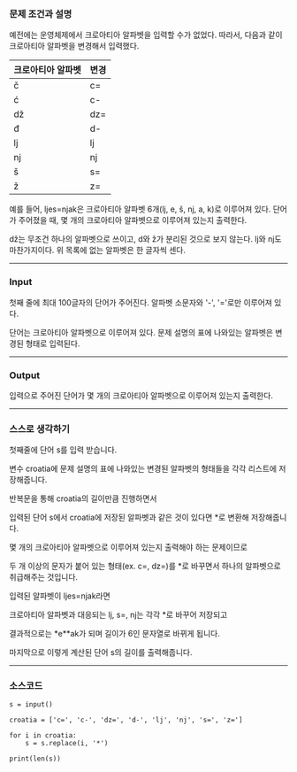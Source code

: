 ### **문제 조건과 설명**

예전에는 운영체제에서 크로아티아 알파벳을 입력할 수가 없었다. 따라서, 다음과 같이 크로아티아 알파벳을 변경해서 입력했다.

| 크로아티아 알파벳 | 변경 |
| ----------------- | ---- |
| č                 | c=   |
| ć                 | c-   |
| dž                | dz=  |
| đ                 | d-   |
| lj                | lj   |
| nj                | nj   |
| š                 | s=   |
| ž                 | z=   |

예를 들어, ljes=njak은 크로아티아 알파벳 6개(lj, e, š, nj, a, k)로 이루어져 있다. 단어가 주어졌을 때, 몇 개의 크로아티아 알파벳으로 이루어져 있는지 출력한다.

dž는 무조건 하나의 알파벳으로 쓰이고, d와 ž가 분리된 것으로 보지 않는다. lj와 nj도 마찬가지이다. 위 목록에 없는 알파벳은 한 글자씩 센다.

---

### **Input**

첫째 줄에 최대 100글자의 단어가 주어진다. 알파벳 소문자와 '-', '='로만 이루어져 있다.

단어는 크로아티아 알파벳으로 이루어져 있다. 문제 설명의 표에 나와있는 알파벳은 변경된 형태로 입력된다.

---

### **Output**

입력으로 주어진 단어가 몇 개의 크로아티아 알파벳으로 이루어져 있는지 출력한다.

---

### **스스로 생각하기**

첫째줄에 단어 s를 입력 받습니다.

변수 croatia에 문제 설명의 표에 나와있는 변경된 알파벳의 형태들을 각각 리스트에 저장해줍니다.

반복문을 통해 croatia의 길이만큼 진행하면서

입력된 단어 s에서 croatia에 저장된 알파벳과 같은 것이 있다면 \*로 변환해 저장해줍니다.

몇 개의 크로아티아 알파벳으로 이루어져 있는지 출력해야 하는 문제이므로

두 개 이상의 문자가 붙어 있는 형태(ex. c=, dz=)를 \*로 바꾸면서 하나의 알파벳으로 취급해주는 것입니다.

입력된 알파벳이 ljes=njak라면

크로아티아 알파벳과 대응되는 lj, s=, nj는 각각 \*로 바꾸어 저장되고

결과적으로는 \*e\*\*ak가 되며 길이가 6인 문자열로 바뀌게 됩니다.

마지막으로 이렇게 계산된 단어 s의 길이를 출력해줍니다.

---

### **소스코드**

```
s = input()

croatia = ['c=', 'c-', 'dz=', 'd-', 'lj', 'nj', 's=', 'z=']

for i in croatia:
    s = s.replace(i, '*')

print(len(s))
```
